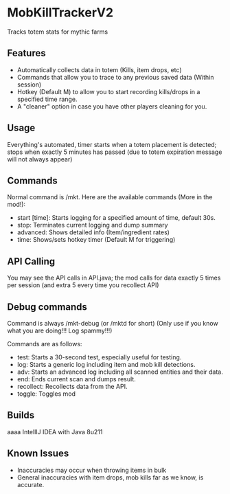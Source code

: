 # MobKillTrackerV2
Tracks totem stats for mythic farms

## Features

- Automatically collects data in totem (Kills, item drops, etc)
- Commands that allow you to trace to any previous saved data (Within session)
- Hotkey (Default M) to allow you to start recording kills/drops in a specified time range.
- A "cleaner" option in case you have other players cleaning for you.

## Usage
Everything's automated, timer starts when a totem placement is detected; stops when exactly 5 minutes has passed (due to totem expiration message will not always appear)

## Commands
Normal command is /mkt. Here are the available commands (More in the mod!):
- start [time]: Starts logging for a specified amount of time, default 30s.
- stop: Terminates current logging and dump summary
- advanced: Shows detailed info (Item/ingredient rates)
- time: Shows/sets hotkey timer (Default M for triggering)

## API Calling
You may see the API calls in API.java; the mod calls for data exactly 5 times per session (and extra 5 every time you recollect API)

## Debug commands
Command is always /mkt-debug (or /mktd for short) (Only use if you know what you are doing!!! Log spammy!!!)

Commands are as follows:

- test: Starts a 30-second test, especially useful for testing.
- log: Starts a generic log including item and mob kill detections.
- adv: Starts an advanced log including all scanned entities and their data.
- end: Ends current scan and dumps result.
- recollect: Recollects data from the API.
- toggle: Toggles mod

## Builds

aaaa IntellIJ IDEA with Java 8u211

## Known Issues

- Inaccuracies may occur when throwing items in bulk
- General inaccuracies with item drops, mob kills far as we know, is accurate.
